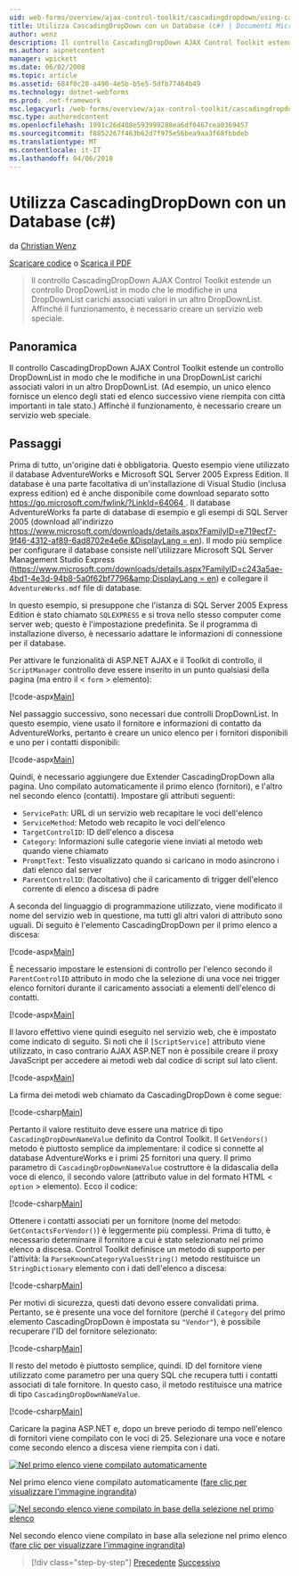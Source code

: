 ```yaml
---
uid: web-forms/overview/ajax-control-toolkit/cascadingdropdown/using-cascadingdropdown-with-a-database-cs
title: Utilizza CascadingDropDown con un Database (c#) | Documenti Microsoft
author: wenz
description: Il controllo CascadingDropDown AJAX Control Toolkit estende un controllo DropDownList in modo che le modifiche in una DropDownList carichi associati valori in anoth...
ms.author: aspnetcontent
manager: wpickett
ms.date: 06/02/2008
ms.topic: article
ms.assetid: 684f0c28-a490-4e5b-b5e5-5dfb77464b49
ms.technology: dotnet-webforms
ms.prod: .net-framework
msc.legacyurl: /web-forms/overview/ajax-control-toolkit/cascadingdropdown/using-cascadingdropdown-with-a-database-cs
msc.type: authoredcontent
ms.openlocfilehash: 1991c26d408e593999288ea6df0467cea0369457
ms.sourcegitcommit: f8852267f463b62d7f975e56bea9aa3f68fbbdeb
ms.translationtype: MT
ms.contentlocale: it-IT
ms.lasthandoff: 04/06/2018
---
```

<a name="using-cascadingdropdown-with-a-database-c"></a>Utilizza CascadingDropDown con un Database (c#)
====================
da [Christian Wenz](https://github.com/wenz)

[Scaricare codice](http://download.microsoft.com/download/9/0/7/907760b1-2c60-4f81-aeb6-ca416a573b0d/cascadingdropdown1.cs.zip) o [Scarica il PDF](http://download.microsoft.com/download/2/d/c/2dc10e34-6983-41d4-9c08-f78f5387d32b/cascadingdropdown1CS.pdf)

> Il controllo CascadingDropDown AJAX Control Toolkit estende un controllo DropDownList in modo che le modifiche in una DropDownList carichi associati valori in un altro DropDownList. Affinché il funzionamento, è necessario creare un servizio web speciale.


## <a name="overview"></a>Panoramica

Il controllo CascadingDropDown AJAX Control Toolkit estende un controllo DropDownList in modo che le modifiche in una DropDownList carichi associati valori in un altro DropDownList. (Ad esempio, un unico elenco fornisce un elenco degli stati ed elenco successivo viene riempita con città importanti in tale stato.) Affinché il funzionamento, è necessario creare un servizio web speciale.

## <a name="steps"></a>Passaggi

Prima di tutto, un'origine dati è obbligatoria. Questo esempio viene utilizzato il database AdventureWorks e Microsoft SQL Server 2005 Express Edition. Il database è una parte facoltativa di un'installazione di Visual Studio (inclusa express edition) ed è anche disponibile come download separato sotto [ https://go.microsoft.com/fwlink/?LinkId=64064 ](https://go.microsoft.com/fwlink/?LinkId=64064). Il database AdventureWorks fa parte di database di esempio e gli esempi di SQL Server 2005 (download all'indirizzo [ https://www.microsoft.com/downloads/details.aspx?FamilyID=e719ecf7-9f46-4312-af89-6ad8702e4e6e &amp;DisplayLang = en](https://www.microsoft.com/downloads/details.aspx?FamilyID=e719ecf7-9f46-4312-af89-6ad8702e4e6e&amp;DisplayLang=en)). Il modo più semplice per configurare il database consiste nell'utilizzare Microsoft SQL Server Management Studio Express ([https://www.microsoft.com/downloads/details.aspx?FamilyID=c243a5ae-4bd1-4e3d-94b8-5a0f62bf7796&amp;DisplayLang = en](https://www.microsoft.com/downloads/details.aspx?FamilyID=c243a5ae-4bd1-4e3d-94b8-5a0f62bf7796&amp;DisplayLang=en)) e collegare il `AdventureWorks.mdf` file di database.

In questo esempio, si presuppone che l'istanza di SQL Server 2005 Express Edition è stato chiamato `SQLEXPRESS` e si trova nello stesso computer come server web; questo è l'impostazione predefinita. Se il programma di installazione diverso, è necessario adattare le informazioni di connessione per il database.

Per attivare le funzionalità di ASP.NET AJAX e il Toolkit di controllo, il `ScriptManager` controllo deve essere inserito in un punto qualsiasi della pagina (ma entro il &lt; `form` &gt; elemento):

[!code-aspx[Main](using-cascadingdropdown-with-a-database-cs/samples/sample1.aspx)]

Nel passaggio successivo, sono necessari due controlli DropDownList. In questo esempio, viene usato il fornitore e informazioni di contatto da AdventureWorks, pertanto è creare un unico elenco per i fornitori disponibili e uno per i contatti disponibili:

[!code-aspx[Main](using-cascadingdropdown-with-a-database-cs/samples/sample2.aspx)]

Quindi, è necessario aggiungere due Extender CascadingDropDown alla pagina. Uno compilato automaticamente il primo elenco (fornitori), e l'altro nel secondo elenco (contatti). Impostare gli attributi seguenti:

- `ServicePath`: URL di un servizio web recapitare le voci dell'elenco
- `ServiceMethod`: Metodo web recapito le voci dell'elenco
- `TargetControlID`: ID dell'elenco a discesa
- `Category`: Informazioni sulle categorie viene inviati al metodo web quando viene chiamato
- `PromptText`: Testo visualizzato quando si caricano in modo asincrono i dati elenco dal server
- `ParentControlID`: (facoltativo) che il caricamento di trigger dell'elenco corrente di elenco a discesa di padre

A seconda del linguaggio di programmazione utilizzato, viene modificato il nome del servizio web in questione, ma tutti gli altri valori di attributo sono uguali. Di seguito è l'elemento CascadingDropDown per il primo elenco a discesa:

[!code-aspx[Main](using-cascadingdropdown-with-a-database-cs/samples/sample3.aspx)]

È necessario impostare le estensioni di controllo per l'elenco secondo il `ParentControlID` attributo in modo che la selezione di una voce nei trigger elenco fornitori durante il caricamento associati a elementi dell'elenco di contatti.

[!code-aspx[Main](using-cascadingdropdown-with-a-database-cs/samples/sample4.aspx)]

Il lavoro effettivo viene quindi eseguito nel servizio web, che è impostato come indicato di seguito. Si noti che il `[ScriptService]` attributo viene utilizzato, in caso contrario AJAX ASP.NET non è possibile creare il proxy JavaScript per accedere ai metodi web dal codice di script sul lato client.

[!code-aspx[Main](using-cascadingdropdown-with-a-database-cs/samples/sample5.aspx)]

La firma dei metodi web chiamato da CascadingDropDown è come segue:

[!code-csharp[Main](using-cascadingdropdown-with-a-database-cs/samples/sample6.cs)]

Pertanto il valore restituito deve essere una matrice di tipo `CascadingDropDownNameValue` definito da Control Toolkit. Il `GetVendors()` metodo è piuttosto semplice da implementare: il codice si connette al database AdventureWorks e i primi 25 fornitori una query. Il primo parametro di `CascadingDropDownNameValue` costruttore è la didascalia della voce di elenco, il secondo valore (attributo value in del formato HTML &lt; `option` &gt; elemento). Ecco il codice:

[!code-csharp[Main](using-cascadingdropdown-with-a-database-cs/samples/sample7.cs)]

Ottenere i contatti associati per un fornitore (nome del metodo: `GetContactsForVendor()`) è leggermente più complessi. Prima di tutto, è necessario determinare il fornitore a cui è stato selezionato nel primo elenco a discesa. Control Toolkit definisce un metodo di supporto per l'attività: la `ParseKnownCategoryValuesString()` metodo restituisce un `StringDictionary` elemento con i dati dell'elenco a discesa:

[!code-csharp[Main](using-cascadingdropdown-with-a-database-cs/samples/sample8.cs)]

Per motivi di sicurezza, questi dati devono essere convalidati prima. Pertanto, se è presente una voce del fornitore (perché il `Category` del primo elemento CascadingDropDown è impostata su `"Vendor"`), è possibile recuperare l'ID del fornitore selezionato:

[!code-csharp[Main](using-cascadingdropdown-with-a-database-cs/samples/sample9.cs)]

Il resto del metodo è piuttosto semplice, quindi. ID del fornitore viene utilizzato come parametro per una query SQL che recupera tutti i contatti associati di tale fornitore. In questo caso, il metodo restituisce una matrice di tipo `CascadingDropDownNameValue`.

[!code-csharp[Main](using-cascadingdropdown-with-a-database-cs/samples/sample10.cs)]

Caricare la pagina ASP.NET e, dopo un breve periodo di tempo nell'elenco di fornitori viene compilato con le voci di 25. Selezionare una voce e notare come secondo elenco a discesa viene riempita con i dati.


[![Nel primo elenco viene compilato automaticamente](using-cascadingdropdown-with-a-database-cs/_static/image2.png)](using-cascadingdropdown-with-a-database-cs/_static/image1.png)

Nel primo elenco viene compilato automaticamente ([fare clic per visualizzare l'immagine ingrandita](using-cascadingdropdown-with-a-database-cs/_static/image3.png))


[![Nel secondo elenco viene compilato in base della selezione nel primo elenco](using-cascadingdropdown-with-a-database-cs/_static/image5.png)](using-cascadingdropdown-with-a-database-cs/_static/image4.png)

Nel secondo elenco viene compilato in base alla selezione nel primo elenco ([fare clic per visualizzare l'immagine ingrandita](using-cascadingdropdown-with-a-database-cs/_static/image6.png))

> [!div class="step-by-step"]
> [Precedente](filling-a-list-using-cascadingdropdown-cs.md)
> [Successivo](presetting-list-entries-with-cascadingdropdown-cs.md)
